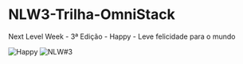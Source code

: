 # NLW3-Trilha-OmniStack
 Next Level Week - 3ª Edição - Happy - Leve felicidade para o mundo

<img alt="Happy" title="Happy" src="https://repository-images.githubusercontent.com/304070417/7684f000-0e23-11eb-9b41-6cebf2eb97e7" style="max-width:100%;">

<img alt="NLW#3" title="NLW#3" src="https://user-images.githubusercontent.com/11990151/96021105-5d7d3e80-0e25-11eb-8c97-e5e32c53e76c.png">
